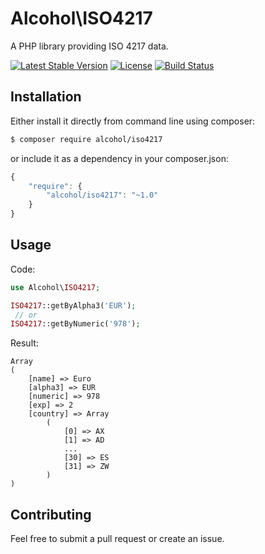 # Alcohol\ISO4217

A PHP library providing ISO 4217 data.

[![Latest Stable Version](https://poser.pugx.org/alcohol/iso4217/v/stable.png)](https://packagist.org/packages/alcohol/iso4217)
[![License](https://poser.pugx.org/alcohol/iso4217/license.png)](https://packagist.org/packages/alcohol/iso4217)
[![Build Status](https://travis-ci.org/alcohol/iso4217.svg?branch=master)](https://travis-ci.org/alcohol/iso4217)

## Installation

Either install it directly from command line using composer:

``` sh
$ composer require alcohol/iso4217
```

or include it as a dependency in your composer.json:

``` javascript
{
    "require": {
        "alcohol/iso4217": "~1.0"
    }
}
```

## Usage

Code:

``` php
use Alcohol\ISO4217;

ISO4217::getByAlpha3('EUR');
 // or
ISO4217::getByNumeric('978');
```

Result:

```
Array
(
    [name] => Euro
    [alpha3] => EUR
    [numeric] => 978
    [exp] => 2
    [country] => Array
        (
            [0] => AX
            [1] => AD
            ...
            [30] => ES
            [31] => ZW
        )
)
```

## Contributing

Feel free to submit a pull request or create an issue.
